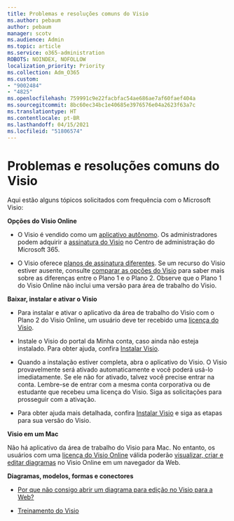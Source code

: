 ```yaml
---
title: Problemas e resoluções comuns do Visio
ms.author: pebaum
author: pebaum
manager: scotv
ms.audience: Admin
ms.topic: article
ms.service: o365-administration
ROBOTS: NOINDEX, NOFOLLOW
localization_priority: Priority
ms.collection: Adm_O365
ms.custom:
- "9002484"
- "4825"
ms.openlocfilehash: 759991c9e22facbfac54ae686ae7af60faef404a
ms.sourcegitcommit: 8bc60ec34bc1e40685e3976576e04a2623f63a7c
ms.translationtype: HT
ms.contentlocale: pt-BR
ms.lasthandoff: 04/15/2021
ms.locfileid: "51806574"
---
```

# <a name="visio-common-issues-and-resolutions"></a>Problemas e resoluções comuns do Visio

Aqui estão alguns tópicos solicitados com frequência com o Microsoft Visio:

**Opções do Visio Online**

- O Visio é vendido como um [aplicativo autônomo](https://products.office.com/visio/flowchart-software). Os administradores podem adquirir a [assinatura do Visio](https://docs.microsoft.com/alchemyinsights/purchase-visio-subscription) no Centro de administração do Microsoft 365.

- O Visio oferece [planos de assinatura diferentes](https://products.office.com/visio/microsoft-visio-plans-and-pricing-compare-visio-options). Se um recurso do Visio estiver ausente, consulte [comparar as opções do Visio](https://products.office.com/visio/microsoft-visio-plans-and-pricing-compare-visio-options) para saber mais sobre as diferenças entre o Plano 1 e o Plano 2.  Observe que o Plano 1 do Visio Online não inclui uma versão para área de trabalho do Visio.

**Baixar, instalar e ativar o Visio**

- Para instalar e ativar o aplicativo da área de trabalho do Visio com o Plano 2 do Visio Online, um usuário deve ter recebido uma [licença do Visio](https://docs.microsoft.com/microsoft-365/admin/add-users/add-users).

- Instale o Visio do portal da Minha conta, caso ainda não esteja instalado. Para obter ajuda, confira [Instalar Visio](https://support.office.com/article/f98f21e3-aa02-4827-9167-ddab5b025710).

- Quando a instalação estiver completa, abra o aplicativo do Visio. O Visio provavelmente será ativado automaticamente e você poderá usá-lo imediatamente. Se ele não for ativado, talvez você precise entrar na conta. Lembre-se de entrar com a mesma conta corporativa ou de estudante que recebeu uma licença do Visio. Siga as solicitações para prosseguir com a ativação.

- Para obter ajuda mais detalhada, confira [Instalar Visio](https://support.office.com/article/f98f21e3-aa02-4827-9167-ddab5b025710) e siga as etapas para sua versão do Visio.

**Visio em um Mac**

Não há aplicativo da área de trabalho do Visio para Mac. No entanto, os usuários com uma [licença do Visio Online](https://docs.microsoft.com/microsoft-365/admin/add-users/add-users) válida poderão [visualizar, criar e editar diagramas](https://support.office.com/article/06f04845-91b8-4e8f-881f-a43c970735fc) no Visio Online em um navegador da Web.

**Diagramas, modelos, formas e conectores**

- [Por que não consigo abrir um diagrama para edição no Visio para a Web?](https://support.microsoft.com/office/ea4a23d3-21d3-4878-945e-cf1be4140357)

- [Treinamento do Visio](https://support.office.com/article/visio-training-e058bcfa-1d90-4653-afc6-e84d54cf94a6)
